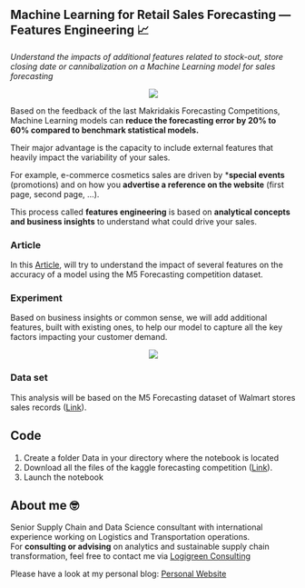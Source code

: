 ## Machine Learning for Retail Sales Forecasting — Features Engineering 📈
*Understand the impacts of additional features related to stock-out, store closing date or cannibalization on a Machine Learning model for sales forecasting*

<p align="center">
  <img align="center" src="https://miro.medium.com/max/1280/1*C6QjcwkJGUmw0sot8pd4Cw.png">
</p>

Based on the feedback of the last Makridakis Forecasting Competitions, Machine Learning models can **reduce the forecasting error by 20% to 60% compared to
benchmark statistical models.**

Their major advantage is the capacity to include external features that heavily impact the variability of your sales.

For example, e-commerce cosmetics sales are driven by ***special events** (promotions) and on how you **advertise a reference on the website** (first page, second page, …).

This process called **features engineering** is based on **analytical concepts and business insights** to understand what could drive your sales.

### Article
In this [Article](https://s-saci95.medium.com/machine-learning-for-retail-sales-forecasting-features-engineering-4edfee7c9cbc), will try to understand the impact of 
several features on the accuracy of a model using the M5 Forecasting competition dataset.

### Experiment
Based on business insights or common sense, we will add additional features, built with existing ones, to help our model to capture all the key factors 
impacting your customer demand.

<p align="center">
  <img align="center" src="https://miro.medium.com/max/700/1*PBsf-z8n_DrMaCEtaKkhXQ.png">
</p>

### Data set
This analysis will be based on the M5 Forecasting dataset of Walmart stores sales records ([Link](
https://www.kaggle.com/c/m5-forecasting-accuracy)).

## Code
1. Create a folder Data in your directory where the notebook is located
2. Download all the files of the kaggle forecasting competition ([Link](
https://www.kaggle.com/c/m5-forecasting-accuracy)).
3. Launch the notebook

## About me 🤓
Senior Supply Chain and Data Science consultant with international experience working on Logistics and Transportation operations. \
For **consulting or advising** on analytics and sustainable supply chain transformation, feel free to contact me via [Logigreen Consulting](https://www.logi-green.com/)

Please have a look at my personal blog: [Personal Website](https://samirsaci.com)
